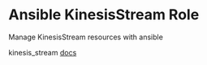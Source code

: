 # Ansible KinesisStream Role

Manage KinesisStream resources with ansible

kinesis_stream [docs](https://docs.ansible.com/ansible/latest/modules/kinesis_stream_module.html)
